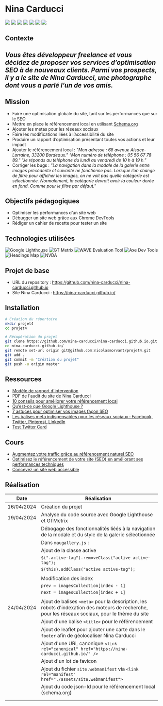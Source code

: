 # Nina Carducci

![](https://img.shields.io/badge/HTML5-E34F26?style=for-the-badge&logo=html5&logoColor=white)
![](https://img.shields.io/badge/CSS3-1572B6?style=for-the-badge&logo=css3&logoColor=white)
![](https://img.shields.io/badge/JavaScript-F7DF1E?style=for-the-badge&logo=javascript&logoColor=black)
![](https://camo.githubusercontent.com/c402bd25609922ab7160b91524aeb125a2e664070816aeb6dd66af9c41f70087/68747470733a2f2f696d672e736869656c64732e696f2f62616467652f426f6f7473747261702d3536334437433f7374796c653d666f722d7468652d6261646765266c6f676f3d626f6f747374726170266c6f676f436f6c6f723d7768697465)
![](https://img.shields.io/badge/jquery-0769AD?style=for-the-badge&logo=jquery&logoColor=white")
![](https://img.shields.io/badge/fontawesome-339AF0?style=for-the-badge&logo=fontawesome&logoColor=white)
![](https://img.shields.io/badge/github-181717?style=for-the-badge&logo=github&logoColor=white)

## Contexte
## _Vous êtes développeur freelance et vous décidez de proposer vos services d’optimisation SEO à de nouveaux clients. Parmi vos prospects, il y a le site de Nina Carducci, une photographe dont vous a parlé l’un de vos amis._
### 
###
## Mission
- Faire une optimisation globale du site, tant sur les performances que sur le SEO
- Mettre en place le référencement local en utilisant [Schema.org](https://validator.schema.org/)
- Ajouter les metas pour les réseaux sociaux
- Faire les modifications liées à l’accessibilité du site
- Produire un rapport d’optimisation présentant toutes vos actions et leur impact
- Ajouter le référencement local :
    _"Mon adresse : 68 avenue Alsace-Lorraine, 33200 Bordeaux."_
    _"Mon numéro de téléphone : 05 56 67 78 89."_
    _"Je réponds au téléphone du lundi au vendredi de 10 h à 19 h."_
- Corriger les bugs :
    _"La navigation dans la modale de la galerie entre images précédente et suivante ne fonctionne pas._
    _Lorsque l’on change de filtre pour afficher les images, on ne voit pas quelle catégorie est sélectionnée. Normalement, la catégorie devrait avoir la couleur dorée en fond. Comme pour le filtre par défaut."_



### 
###
## Objectifs pédagogiques
- Optimiser les performances d’un site web
- Débugger un site web grâce aux Chrome DevTools
- Rédiger un cahier de recette pour tester un site


### 
###
## Technologies utilisées

![Google Lighthouse](https://encrypted-tbn0.gstatic.com/images?q=tbn:ANd9GcSRk2E2KKeR9JbdleoB9Y72qF3x9Izqp4514VEyDejI9w&s)
![GT Metrix](https://www.agence-ocelot.com/wp-content/uploads/2023/03/gtmetrix.jpg)
![WAVE Evaluation Tool](https://images.squarespace-cdn.com/content/v1/6175a4406446f45d5100f2dc/cf89b8ac-36f1-40cb-bdbd-ef1a4f05c826/Untitled+design+%2816%29.png)
![Axe Dev Tools](https://addons.mozilla.org/user-media/previews/thumbs/240/240309.jpg?modified=1622132387)
![Headings Map](https://lh3.googleusercontent.com/09q9d8b_KTCkAiuj7VFpyPK25oQPnOffPhY6iclGMog5f-g9kB3IcjDNdi7TjGPNHGzwxgp5o1TOH35uW8Pk7RGE=w128-h128-e365-rj-sc0x00ffffff)
![NVDA](https://vi.ie/wp-content/uploads/2020/12/NVDA-cover-with-text-2.jpg)



### 
###
## Projet de base

- URL du repository : https://github.com/nina-carducci/nina-carducci.github.io
- Site Nina Carducci : https://nina-carducci.github.io/





### 
###
## Installation

```sh
# Création du répertoire
mkdir projet4
cd projet4

# Récupération du projet
git clone https://github.com/nina-carducci/nina-carducci.github.io.git
cd nina-carducci.github.io/
git remote set-url origin git@github.com:nicolasmorvant/projet4.git
git add .
git commit -m "Création du projet"
git push -u origin master
```

### 
###
## Ressources
- [Modèle de rapport d'intervention](https://course.oc-static.com/projects/D%C3%A9veloppeur+Web/DW_P5+Optimisation+%26+debug/DW+P5+Optimisation-debug+-+Modele+rapport+intervention.odt)
- [PDF de l'audit du site de Nina Carducci](https://course.oc-static.com/projects/D%C3%A9veloppeur+Web/IW_P9+Optimisation/Audit+lighthouse+Desktop.pdf)
- [10 conseils pour améliorer votre référencement local](https://www.codeur.com/blog/conseils-referencement-local/)
- [Qu’est-ce que Google Lighthouse ? ](https://www.ionos.fr/digitalguide/web-marketing/search-engine-marketing/google-lighthouse/)
- [7 astuces pour optimiser vos images façon SEO](https://fr.oncrawl.com/referencement/7-astuces-pour-optimiser-vos-images-facon-seo/)
- [Les balises meta indispensables pour les réseaux sociaux : Facebook, Twitter, Pinterest, LinkedIn](https://www.skyminds.net/balises-meta-reseaux-sociaux-facebook-twitter-pinterest/)
- [Test Twitter Card](https://www.bannerbear.com/tools/twitter-card-preview-tool/#image_result)


### 
###
## Cours

- [Augmentez votre traffic grâce au référencement naturel SEO](https://openclassrooms.com/fr/courses/5561431-augmentez-votre-trafic-grace-au-referencement-naturel-seo) 
- [Optimisez le référencement de votre site (SEO) en améliorant ses performances techniques](https://openclassrooms.com/fr/courses/5922626-optimisez-le-referencement-de-votre-site-seo-en-ameliorant-ses-performances-techniques)
- [Concevez un site web accessible](https://openclassrooms.com/fr/courses/6691346-concevez-un-contenu-web-accessible)

### 
###
## Réalisation

| Date | Réalisation |
| ------ | ------ |
| 16/04/2024| Création du projet|
|19/04/2024| Analyse du code source avec Google Lighthouse et GTMetrix|
|| Débogage des fonctionnalités liéés à la navigation de la modale et du style de la galerie sélectionnée|
|| Dans ```maugallery.js``` :|
|| Ajout de la classe active |
|| ```$(".active-tag").removeClass("active active-tag");```|
|| ```$(this).addClass("active active-tag");```|
|||
|| Modification des index|
|| ```prev = imagesCollection[index - 1]```|
|| ```next = imagesCollection[index + 1]```|
|||
|24/04/2024|Ajout de balises ```<meta>``` pour  la description, les robots d'indexation des moteurs de recherche, pour les réseaux sociaux, pour le thème du site|
||Ajout d'une balise ```<title>``` pour le référencement|
||Ajout de leaflet pour ajouter une carte dans le ```footer``` afin de géolocaliser Nina Carducci|
||Ajout d'une URL canonique ```<link rel="canonical" href="https://nina-carducci.github.io/" />```|
||Ajout d'un lot de favicon|
||Ajout du fichier ```site.webmanifest``` via ```<link rel="manifest" href="./assets/site.webmanifest">```|
||Ajout du code json-ld pour le référencement local (schema.org)|
|||
|||